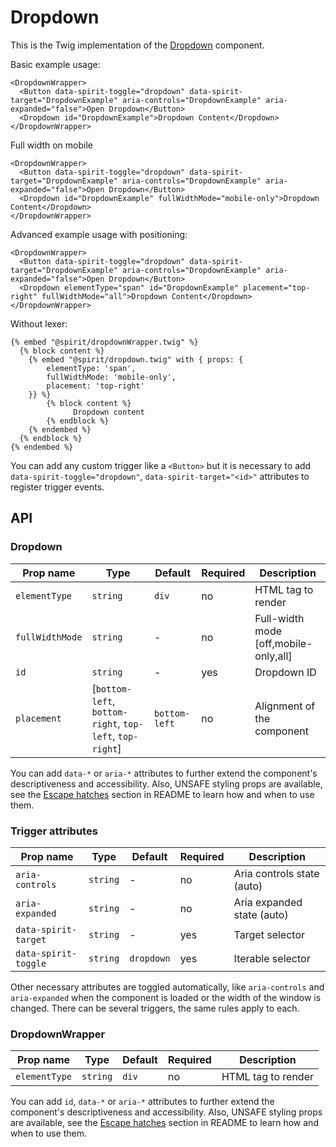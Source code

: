 # Dropdown

This is the Twig implementation of the [Dropdown] component.

Basic example usage:

```twig
<DropdownWrapper>
  <Button data-spirit-toggle="dropdown" data-spirit-target="DropdownExample" aria-controls="DropdownExample" aria-expanded="false">Open Dropdown</Button>
  <Dropdown id="DropdownExample">Dropdown Content</Dropdown>
</DropdownWrapper>
```

Full width on mobile

```twig
<DropdownWrapper>
  <Button data-spirit-toggle="dropdown" data-spirit-target="DropdownExample" aria-controls="DropdownExample" aria-expanded="false">Open Dropdown</Button>
  <Dropdown id="DropdownExample" fullWidthMode="mobile-only">Dropdown Content</Dropdown>
</DropdownWrapper>
```

Advanced example usage with positioning:

```twig
<DropdownWrapper>
  <Button data-spirit-toggle="dropdown" data-spirit-target="DropdownExample" aria-controls="DropdownExample" aria-expanded="false">Open Dropdown</Button>
  <Dropdown elementType="span" id="DropdownExample" placement="top-right" fullWidthMode="all">Dropdown Content</Dropdown>
</DropdownWrapper>
```

Without lexer:

```twig
{% embed "@spirit/dropdownWrapper.twig" %}
  {% block content %}
    {% embed "@spirit/dropdown.twig" with { props: {
        elementType: 'span',
        fullWidthMode: 'mobile-only',
        placement: 'top-right'
    }} %}
        {% block content %}
              Dropdown content
        {% endblock %}
    {% endembed %}
  {% endblock %}
{% endembed %}
```

You can add any custom trigger like a `<Button>` but it is necessary to add `data-spirit-toggle="dropdown"`, `data-spirit-target="<id>"`
attributes to register trigger events.

## API

### Dropdown

| Prop name       | Type                                                     | Default       | Required | Description                           |
| --------------- | -------------------------------------------------------- | ------------- | -------- | ------------------------------------- |
| `elementType`   | `string`                                                 | `div`         | no       | HTML tag to render                    |
| `fullWidthMode` | `string`                                                 | -             | no       | Full-width mode [off,mobile-only,all] |
| `id`            | `string`                                                 | -             | yes      | Dropdown ID                           |
| `placement`     | [`bottom-left`, `bottom-right`, `top-left`, `top-right`] | `bottom-left` | no       | Alignment of the component            |

You can add `data-*` or `aria-*` attributes to further extend the component's
descriptiveness and accessibility. Also, UNSAFE styling props are available,
see the [Escape hatches][escape-hatches] section in README to learn how and when to use them.

### Trigger attributes

| Prop name            | Type     | Default    | Required | Description                |
| -------------------- | -------- | ---------- | -------- | -------------------------- |
| `aria-controls`      | `string` | -          | no       | Aria controls state (auto) |
| `aria-expanded`      | `string` | -          | no       | Aria expanded state (auto) |
| `data-spirit-target` | `string` | -          | yes      | Target selector            |
| `data-spirit-toggle` | `string` | `dropdown` | yes      | Iterable selector          |

Other necessary attributes are toggled automatically, like `aria-controls` and `aria-expanded` when the component is loaded
or the width of the window is changed. There can be several triggers, the same rules apply to each.

### DropdownWrapper

| Prop name     | Type     | Default | Required | Description        |
| ------------- | -------- | ------- | -------- | ------------------ |
| `elementType` | `string` | `div`   | no       | HTML tag to render |

You can add `id`, `data-*` or `aria-*` attributes to further extend the component's
descriptiveness and accessibility. Also, UNSAFE styling props are available,
see the [Escape hatches][escape-hatches] section in README to learn how and when to use them.

[dropdown]: https://github.com/lmc-eu/spirit-design-system/tree/main/packages/web/src/scss/components/Dropdown
[escape-hatches]: https://github.com/lmc-eu/spirit-design-system/tree/main/packages/web-twig/README.md#escape-hatches
